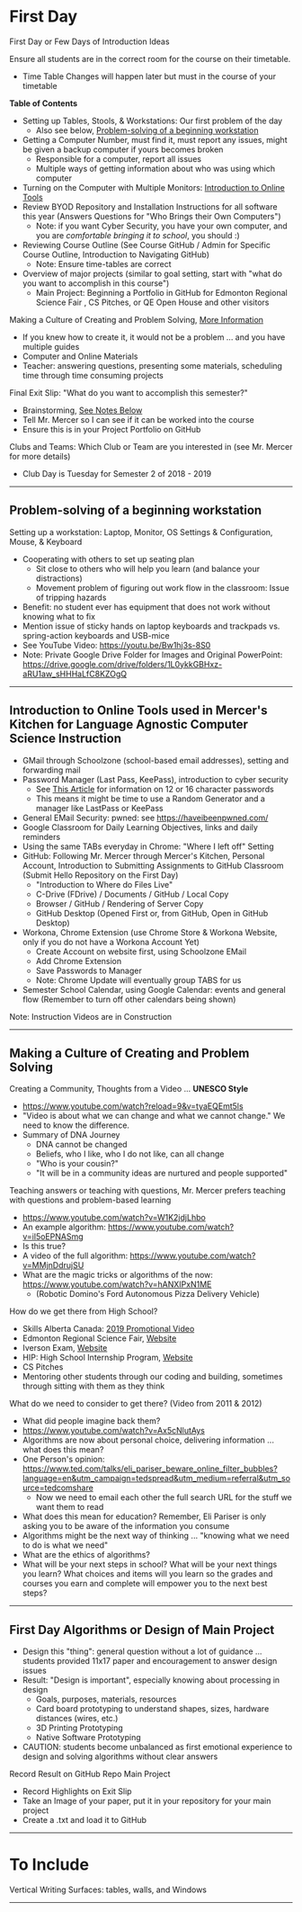# First Day
First Day or Few Days of Introduction Ideas

Ensure all students are in the correct room for the course on their timetable.
- Time Table Changes will happen later but must in the course of your timetable

**Table of Contents**
- Setting up Tables, Stools, & Workstations: Our first problem of the day
  - Also see below, <a href="https://github.com/MercersKitchen/Computer-Science-Planning/tree/master/First%20Day#problem-solving-of-a-beginning-workstation">Problem-solving of a beginning workstation</a>
- Getting a Computer Number, must find it, must report any issues, might be given a backup computer if yours becomes broken
  - Responsible for a computer, report all issues
  - Multiple ways of getting information about who was using which computer
- Turning on the Computer with Multiple Monitors: <a href="https://github.com/MercersKitchen/Computer-Science-Planning/tree/master/First%20Day#introduction-to-tools-used-in-mercers-kitchen-for-language-agnostic-computer-science-instruction">Introduction to Online Tools</a>
- Review BYOD Repository and Installation Instructions for all software this year (Answers Questions for "Who Brings their Own Computers")
  - Note: if you want Cyber Security, you have your own computer, and you are *comfortable bringing it to school*, you should :)
- Reviewing Course Outline (See Course GitHub / Admin for Specific Course Outline, Introduction to Navigating GitHub)
  - Note: Ensure time-tables are correct
- Overview of major projects (similar to goal setting, start with "what do you want to accomplish in this course")
  - Main Project: Beginning a Portfolio in GitHub for Edmonton Regional Science Fair , CS Pitches, or QE Open House and other visitors

Making a Culture of Creating and Problem Solving, <a href="https://github.com/MercersKitchen/Computer-Science-Planning/tree/master/First%20Day#creating-a-culture-of-creating-and-problem-solving">More Information</a>
- If you knew how to create it, it would not be a problem ... and you have multiple guides
- Computer and Online Materials
- Teacher: answering questions, presenting some materials, scheduling time through time consuming projects

Final Exit Slip: "What do you want to accomplish this semester?"
- Brainstorming, <a href="https://github.com/MercersKitchen/Computer-Science-Planning/tree/master/First%20Day#first-day-algorithms-or-design-of-main-project">See Notes Below</a>
- Tell Mr. Mercer so I can see if it can be worked into the course
- Ensure this is in your Project Portfolio on GitHub

Clubs and Teams: Which Club or Team are you interested in (see Mr. Mercer for more details)
- Club Day is Tuesday for Semester 2 of 2018 - 2019

---

## Problem-solving of a beginning workstation

Setting up a workstation: Laptop, Monitor, OS Settings & Configuration, Mouse, & Keyboard
- Cooperating with others to set up seating plan
  - Sit close to others who will help you learn (and balance your distractions)
  - Movement problem of figuring out work flow in the classroom: Issue of tripping hazards
- Benefit: no student ever has equipment that does not work without knowing what to fix
- Mention issue of sticky hands on laptop keyboards and trackpads vs. spring-action keyboards and USB-mice
- See YouTube Video: https://youtu.be/Bw1hj3s-8S0
- Note: Private Google Drive Folder for Images and Original PowerPoint: https://drive.google.com/drive/folders/1L0ykkGBHxz-aRU1aw_sHHHaLfC8KZOgQ

---
## Introduction to Online Tools used in Mercer's Kitchen for Language Agnostic Computer Science Instruction
- GMail through Schoolzone (school-based email addresses), setting and forwarding mail
- Password Manager (Last Pass, KeePass), introduction to cyber security
  - See <a href="https://www.tomsguide.com/us/8-character-password-dead,news-29429.html">This Article</a> for information on 12 or 16 character passwords
  - This means it might be time to use a Random Generator and a manager like LastPass or KeePass
- General EMail Security: pwned: see https://haveibeenpwned.com/
- Google Classroom for Daily Learning Objectives, links and daily reminders
- Using the same TABs everyday in Chrome: "Where I left off" Setting
- GitHub: Following Mr. Mercer through Mercer's Kitchen, Personal Account, Introduction to Submitting Assignments to GitHub Classroom (Submit Hello Repository on the First Day)
  - "Introduction to Where do Files Live"
  - C-Drive (FDrive) / Documents / GitHub / Local Copy
  - Browser / GitHub / Rendering of Server Copy
  - GitHub Desktop (Opened First or, from GitHub, Open in GitHub Desktop)
- Workona, Chrome Extension (use Chrome Store & Workona Website, only if you do not have a Workona Account Yet)
  - Create Account on website first, using Schoolzone EMail
  - Add Chrome Extension
  - Save Passwords to Manager
  - Note: Chrome Update will eventually group TABS for us
- Semester School Calendar, using Google Calendar: events and general flow (Remember to turn off other calendars being shown)

Note: Instruction Videos are in Construction

---

## Making a Culture of Creating and Problem Solving
Creating a Community, Thoughts from a Video ... **UNESCO Style**
- https://www.youtube.com/watch?reload=9&v=tyaEQEmt5ls
- "Video is about what we can change and what we cannot change." We need to know the difference.
- Summary of DNA Journey
   - DNA cannot be changed
   - Beliefs, who I like, who I do not like, can all change
   - "Who is your cousin?"
   - "It will be in a community ideas are nurtured and people supported"

Teaching answers or teaching with questions, Mr. Mercer prefers teaching with questions and problem-based learning
- https://www.youtube.com/watch?v=W1K2jdjLhbo
- An example algorithm: https://www.youtube.com/watch?v=il5oEPNASmg
- Is this true?
- A video of the full algorithm: https://www.youtube.com/watch?v=MMjnDdrujSU
- What are the magic tricks or algorithms of the now: https://www.youtube.com/watch?v=hANXIPxN1ME
   - (Robotic Domino's Ford Autonomous Pizza Delivery Vehicle)

How do we get there from High School?
- Skills Alberta Canada: <a href="https://www.youtube.com/watch?v=5If09ESV65k">2019 Promotional Video</a>
- Edmonton Regional Science Fair, <a href="https://secure.youthscience.ca/sfiab/edmonton3/">Website</a>
- Iverson Exam, <a href="https://www.ualberta.ca/computing-science/explore/iverson-exam">Website</a>
- HIP: High School Internship Program, <a href="https://www.ualberta.ca/computing-science/explore/hs-internships">Website</a>
- CS Pitches
- Mentoring other students through our coding and building, sometimes through sitting with them as they think

What do we need to consider to get there? (Video from 2011 & 2012)
- What did people imagine back them?
- https://www.youtube.com/watch?v=Ax5cNlutAys
- Algorithms are now about personal choice, delivering information ... what does this mean?
- One Person's opinion: https://www.ted.com/talks/eli_pariser_beware_online_filter_bubbles?language=en&utm_campaign=tedspread&utm_medium=referral&utm_source=tedcomshare
  - Now we need to email each other the full search URL for the stuff we want them to read
- What does this mean for education? Remember, Eli Pariser is only asking you to be aware of the information you consume
- Algorithms might be the next way of thinking ... "knowing what we need to do is what we need"
- What are the ethics of algorithms?
- What will be your next steps in school? What will be your next things you learn? What choices and items will you learn so the grades and courses you earn and complete will empower you to the next best steps?

---

## First Day Algorithms or Design of Main Project
- Design this "thing": general question without a lot of guidance ... students provided 11x17 paper and encouragement to answer design issues
- Result: "Design is important", especially knowing about processing in design
  - Goals, purposes, materials, resources
  - Card board prototyping to understand shapes, sizes, hardware distances (wires, etc.)
  - 3D Printing Prototyping
  - Native Software Prototyping
- CAUTION: students become unbalanced as first emotional experience to design and solving algorithms without clear answers

Record Result on GitHub Repo Main Project
- Record Highlights on Exit Slip
- Take an Image of your paper, put it in your repository for your main project
- Create a .txt and load it to GitHub

---

# To Include

Vertical Writing Surfaces: tables, walls, and Windows

---
